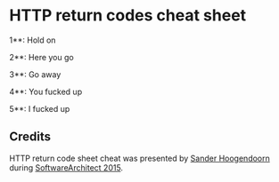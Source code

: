 # HTTP return codes cheat sheet

1**: Hold on

2**: Here you go

3**: Go away

4**: You fucked up

5**: I fucked up

## Credits

HTTP return code sheet cheat was presented by [Sander Hoogendoorn](https://twitter.com/aahoogendoorn) during [SoftwareArchitect 2015](http://software-architect.co.uk/).

